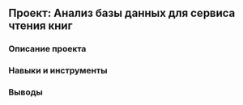 ## Проект: Анализ базы данных для сервиса чтения книг

### Описание проекта
### Навыки и инструменты
### Выводы
